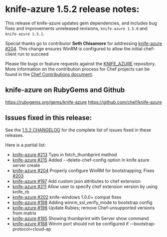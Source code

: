 <!---
This file is reset every time a new release is done. The contents of this file are for the currently unreleased version.

Example Note:

## Example Heading
Details about the thing that changed that needs to get included in the Release Notes in markdown.
-->

# knife-azure 1.5.2 release notes:
This release of knife-azure updates gem dependencies, and includes bug
fixes and improvements unreleased revisions, `knife-azure 1.5.0` and` knife-azure 1.5.1`.

Special thanks go to contributor **Seth Chisamore** for addressing
[knife-azure #204](https://github.com/chef/knife-azure/pull/204). This change ensures WinRM is configured to allow the initial chef-client run to succeed

Please file bugs or feature requests against the [KNIFE_AZURE](https://github.com/chef/knife-azure/issues) repository.
More information on the contribution process for Chef projects can be found in the [Chef Contributions document](https://docs.chef.io/community_contributions.html).

## knife-azure on RubyGems and Github
https://rubygems.org/gems/knife-azure
https://github.com/chef/knife-azure

## Issues fixed in this release:

See the [1.5.2 CHANGELOG](https://github.com/chef/knife-azure/blob/1.5.2/CHANGELOG.md)
for the complete list of issues fixed in these releases.

Here is a partial list:

* [knife-azure #213](https://github.com/chef/knife-azure/pull/213) Typo in fetch_thumbprint method
* [knife-azure #215](https://github.com/chef/knife-azure/pull/215) Added --delete-chef-config option in knife azure server create
* [knife-azure #204](https://github.com/chef/knife-azure/pull/204) Properly configure WinRM for bootstrapping; Fixes [#203](https://github.com/chef/knife-azure/pull/203)
* [knife-azure #197](https://github.com/chef/knife-azure/pull/197) Add custom json attributes to chef extension
* [knife-azure #211](https://github.com/chef/knife-azure/pull/211) Allow user to specify chef extension version by using knife_rb
* [knife-azure #202](https://github.com/chef/knife-azure/pull/202) knife-windows 1.0.0+ compat fixes
* [knife-azure #198](https://github.com/chef/knife-azure/pull/198) Adding winrm\_ssl\_verify_mode to bootstrap config
* [knife-azure #196](https://github.com/chef/knife-azure/pull/196) Update Rubies; remove Chef-unsupported versions from matrix
* [knife-azure #195](https://github.com/chef/knife-azure/pull/195) Showing thumbprint with Server show command
* [knife-azure #188](https://github.com/chef/knife-azure/pull/188) Winrm port should not be configured if --bootstrap-protocol=cloud-ap



